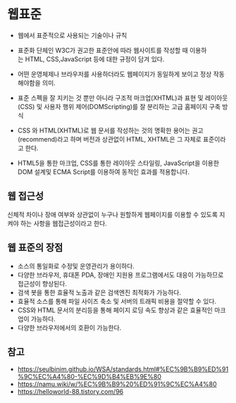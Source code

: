 # 웹표준

- 웹에서 표준적으로 사용되는 기술이나 규칙

- 표준화 단체인 W3C가 권고한 표준안에 따라 웹사이트를 작성할 때 이용하는 HTML, CSS,JavaScript 등에 대한 규정이 담겨 있다.

- 어떤 운영체제나 브라우저를 사용하더라도 웹페이지가 동일하게 보이고 정상 작동해야함을 의미.

- 표준 스펙을 잘 지키는 것 뿐만 아니라 구조적 마크업(XHTML)과 표현 및 레이아웃(CSS) 및 사용자 행위 제어(DOMScripting)를 잘 분리하는 고급 홈페이지 구축 방식

- CSS 와 HTML(XHTML)로 웹 문서를 작성하는 것의 명확한 용어는 권고(recommend)라고 하며 버전과 상관없이 HTML, XHTML은 그 자체로 표준이라고 한다.

- HTML5을 통한 마크업, CSS를 통한 레이아웃 스타일링, JavaScript을 이용한 DOM 설계및 ECMA Script를 이용하여 동적인 효과를 적용합니다.

## 웹 접근성

신체적 차이나 장애 여부와 상관없이 누구나 원할하게 웹페이지를 이용할 수 있도록 지켜야 하는 사항을 웹접근성이라고 한다.

## 웹 표준의 장점

- 소스의 통일화로 수정및 운영관리가 용이하다.
- 다양한 브라우저, 휴대폰 PDA, 장애인 지원용 프로그램에서도 대응이 가능하므로 접근성이 향상된다.
- 검색 봇을 통한 효율적 노출과 같은 검색엔진 최적화가 가능하다.
- 효율적 소스를 통해 파일 사이즈 축소 및 서버의 트래픽 비용을 절약할 수 있다.
- CSS와 HTML 문서의 분리등을 통해 페이지 로딩 속도 향상과 같은 효율적인 마크업이 가능하다.
- 다양한 브라우저에서의 호환이 가능한다.

## 참고

- https://seulbinim.github.io/WSA/standards.html#%EC%9B%B9%ED%91%9C%EC%A4%80-%EC%9D%B4%EB%9E%80
- https://namu.wiki/w/%EC%9B%B9%20%ED%91%9C%EC%A4%80
- https://helloworld-88.tistory.com/96
